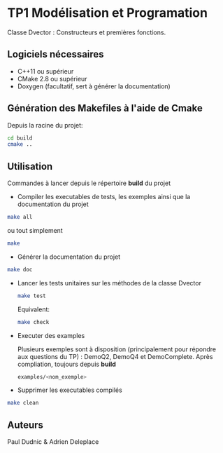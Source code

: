 # TP1 Modélisation et Programation

Classe Dvector : Constructeurs et premières fonctions.

## Logiciels nécessaires

- C++11 ou supérieur
- CMake 2.8 ou supérieur
- Doxygen (facultatif, sert à générer la documentation)

## Génération des Makefiles à l'aide de Cmake

Depuis la racine du projet:

```bash
cd build
cmake ..
```

## Utilisation

Commandes à lancer depuis le répertoire **build** du projet

- Compiler les executables de tests, les exemples ainsi que la documentation du projet

```bash
make all
```

ou tout simplement

```bash
make
```

- Générer la documentation du projet

```bash
make doc
```

- Lancer les tests unitaires sur les méthodes de la classe Dvector

  ```bash
  make test
  ```

  Equivalent:  

  ```bash
  make check
  ```

- Executer des examples

  Plusieurs exemples sont à disposition (principalement pour répondre aux questions du TP) : DemoQ2, DemoQ4 et DemoComplete.
  Après compliation, toujours depuis **build**

  ```bash
  examples/<nom_exemple>
  ```

- Supprimer les executables compilés

```bash
make clean
```

## Auteurs

Paul Dudnic & Adrien Deleplace

